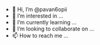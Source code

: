 - 👋 Hi, I’m @pavan6opii
- 👀 I’m interested in ...
- 🌱 I’m currently learning ...
- 💞️ I’m looking to collaborate on ...
- 📫 How to reach me ...

<!---
pavan6opii/pavan6opii is a ✨ special ✨ repository because its `README.md` (this file) appears on your GitHub profile.
You can click the Preview link to take a look at your changes.
--->
